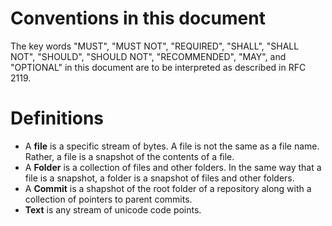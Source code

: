 Conventions in this document
============================

The key words "MUST", "MUST NOT", "REQUIRED", "SHALL", "SHALL NOT", "SHOULD",
"SHOULD NOT", "RECOMMENDED",  "MAY", and "OPTIONAL" in this document are to be
interpreted as described in RFC 2119.

Definitions
===========

 * A **file** is a specific stream of bytes.  A file is not the same as a file
   name.  Rather, a file is a snapshot of the contents of a file.
 * A **Folder** is a collection of files and other folders.  In the same way
   that a file is a snapshot, a folder is a snapshot of files and other folders.
 * A **Commit** is a shapshot of the root folder of a repository along with
   a collection of pointers to parent commits.
 * **Text** is any stream of unicode code points.
